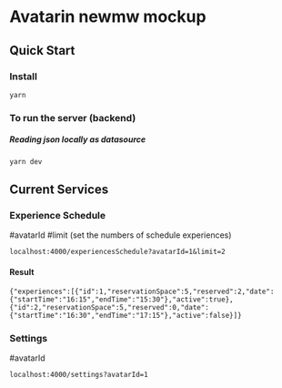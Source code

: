 # Avatarin newmw mockup

## Quick Start

### Install

```
yarn
```

### To run the server (backend)

##### Reading json locally as datasource

```
yarn dev
```

## Current Services

### Experience Schedule

#avatarId
#limit (set the numbers of schedule experiences)

```
localhost:4000/experiencesSchedule?avatarId=1&limit=2
```

#### Result

```
{"experiences":[{"id":1,"reservationSpace":5,"reserved":2,"date":{"startTime":"16:15","endTime":"15:30"},"active":true},{"id":2,"reservationSpace":5,"reserved":0,"date":{"startTime":"16:30","endTime":"17:15"},"active":false}]}
```

### Settings

#avatarId

```
localhost:4000/settings?avatarId=1
```
